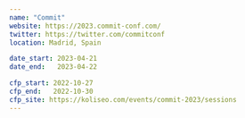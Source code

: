 ```yaml
---
name: "Commit"
website: https://2023.commit-conf.com/
twitter: https://twitter.com/commitconf
location: Madrid, Spain

date_start: 2023-04-21
date_end:   2023-04-22

cfp_start: 2022-10-27
cfp_end:   2022-10-30
cfp_site: https://koliseo.com/events/commit-2023/sessions
---
```

